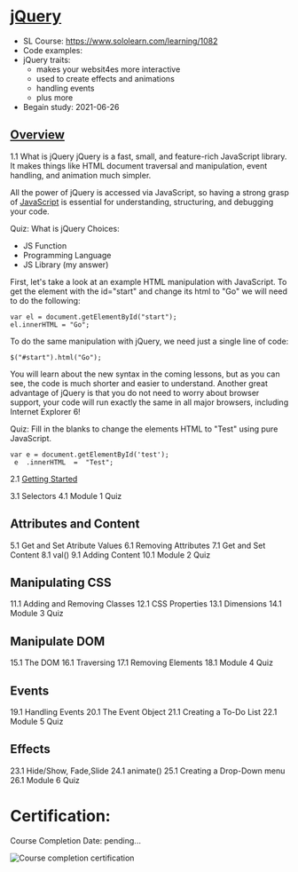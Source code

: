 # [jQuery](https://www.sololearn.com/learning/1082) 
* SL Course: https://www.sololearn.com/learning/1082 
* Code examples:
* jQuery traits: 
   - makes your websit4es more interactive
   - used to create effects and animations 
   - handling events 
   - plus more 
* Begain study: 2021-06-26

## [Overview](https://www.sololearn.com/learning/1082/2782/5928/1) 
1.1 What is jQuery
jQuery is a fast, small, and feature-rich JavaScript library.
It makes things like HTML document traversal and manipulation, event handling, and animation much simpler.

All the power of jQuery is accessed via JavaScript, 
so having a strong grasp of [JavaScript]() is essential for understanding, structuring, and debugging your code. 

Quiz: 
What is jQuery
Choices: 
- JS Function
- Programming Language
- JS Library (my answer) 

First, let's take a look at an example HTML manipulation with JavaScript.
To get the element with the id="start" and change its html to "Go" we will need to do the following:
```
var el = document.getElementById("start");
el.innerHTML = "Go";
```

To do the same manipulation with jQuery, we need just a single line of code:
```
$("#start").html("Go");
```
You will learn about the new syntax in the coming lessons, 
but as you can see, the code is much shorter and easier to understand.
Another great advantage of jQuery is that you do not need to
worry about browser support, your code will run exactly the same in all major browsers, 
including Internet Explorer 6!

Quiz: Fill in the blanks to change the elements HTML to "Test" using pure JavaScript.
```
var e = document.getElementById('test');
 e  .innerHTML  =  "Test";
 ```

2.1 [Getting Started](https://www.sololearn.com/learning/1082/2785/5935/1)


3.1 Selectors 
4.1 Module 1 Quiz 


## Attributes and Content 
5.1 Get and Set Atribute Values 
6.1 Removing Attributes 
7.1 Get and Set Content 
8.1 val()
9.1 Adding Content 
10.1 Module 2 Quiz 


## Manipulating CSS 
11.1 Adding and Removing Classes 
12.1 CSS Properties 
13.1 Dimensions 
14.1 Module 3 Quiz 


## Manipulate DOM
15.1 The DOM
16.1 Traversing 
17.1 Removing Elements 
18.1 Module 4 Quiz 


## Events 
19.1 Handling Events 
20.1 The Event Object 
21.1 Creating a To-Do List 
22.1 Module 5 Quiz 


## Effects 
23.1 Hide/Show, Fade,Slide 
24.1 animate()
25.1 Creating a Drop-Down menu 
26.1 Module 6 Quiz 


# Certification:
Course Completion Date: pending...

![Course completion certification]()
